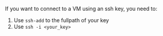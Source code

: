 If you want to connect to a VM using an ssh key, you need to:

1. Use `ssh-add` to the fullpath of your key
1. Use `ssh -i <your_key>`
